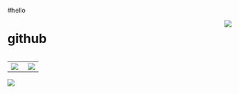 #hello



<img align="right" src="https://count.getloli.com/get/@:lisuxin?theme=rule34">



# github
<table style="float:right">
	<tr>
	<td>
<img align="left" src="https://github-readme-stats.vercel.app/api?username=lisuxin&include_all_commits=true&count_private-true&custom_title=lisuxin'%20GitHub%20Stats&line_height=30&show_icons=true&hide_border=true&bg_color=192133&title_color=efb752&icon_color=efb752&text_color=70bed9"> 
	</td>
	<td>
<img align="right" src="https://github-readme-stats.vercel.app/api/top-langs/?username=ckend&layout=compact">
	</td>
	</tr>
</table>



![](https://activity-graph.herokuapp.com/graph?username=lisuxin&theme=dracula)

